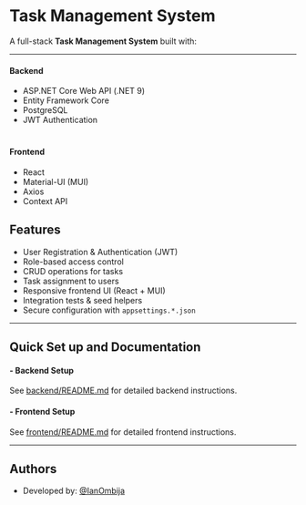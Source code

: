# Task Management System

A full-stack **Task Management System** built with:

---



#### **Backend**

- ASP.NET Core Web API (.NET 9)
- Entity Framework Core
- PostgreSQL
- JWT Authentication
#

#### **Frontend**

- React
- Material-UI (MUI)
- Axios
- Context API


##  Features
- User Registration & Authentication (JWT)
- Role-based access control
- CRUD operations for tasks
- Task assignment to users
- Responsive frontend UI (React + MUI)
- Integration tests & seed helpers
- Secure configuration with `appsettings.*.json`

---
## Quick Set up and Documentation

#### - Backend Setup
See [backend/README.md](./backend/README.md) for detailed backend instructions.

#### - Frontend Setup
See [frontend/README.md](./frontend/README.md) for detailed frontend instructions.

---


## Authors

- Developed by: [@IanOmbija](https://www.github.com/IanOmbija)

